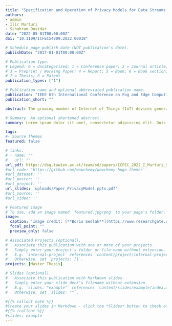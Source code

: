 ```yaml
---
title: "Specification and Operation of Privacy Models for Data Streams on the Edge"
authors:
- admin
- Ilir Murturi
- Schahram Dustdar
date: "2022-05-01T00:00:00Z"
doi: "10.1109/ICFEC54809.2022.00018"

# Schedule page publish date (NOT publication's date).
publishDate: "2017-01-01T00:00:00Z"

# Publication type.
# Legend: 0 = Uncategorized; 1 = Conference paper; 2 = Journal article;
# 3 = Preprint / Working Paper; 4 = Report; 5 = Book; 6 = Book section;
# 7 = Thesis; 8 = Patent
publication_types: ["1"]

# Publication name and optional abbreviated publication name.
publication: "IEEE 6th International Conference on Fog and Edge Computing (ICFEC)"
publication_short: ""

abstract: The growing number of Internet of Things (IoT) devices generates massive amounts of diverse data, including personal or confidential information (i.e., sensory, images, etc.) that is not intended for public view. Traditionally, predefined privacy policies are usually enforced in resource-rich environments such as the cloud to protect sensitive information from being released. However, the massive amount of data streams, heterogeneous devices, and networks involved affects latency, and the possibility of having data intercepted grows as it travels away from the data source. Therefore, such data streams must be transformed on the IoT device or within available devices (i.e., edge devices) in its vicinity to ensure privacy. In this paper, we present a privacy-enforcing framework that transforms data streams on edge networks. We treat privacy close to the data source, using powerful edge devices to perform various operations to ensure privacy. Whenever an IoT device captures personal or confidential data, an edge gateway in the device’s vicinity analyzes and transforms data streams according to a predefined set of rules. How and when data is modified is defined precisely by a set of triggers and transformations - a privacy model - that directly represents a stakeholder’s privacy policies. Our work answered how to represent such privacy policies in a model and enforce transformations on the edge.

# Summary. An optional shortened abstract.
summary: Lorem ipsum dolor sit amet, consectetur adipiscing elit. Duis posuere tellus ac convallis placerat. Proin tincidunt magna sed ex sollicitudin condimentum.

tags:
#- Source Themes
featured: false

# links:
# - name: ""
#   url: ""
url_pdf: https://dsg.tuwien.ac.at/team/sd/papers/ICFEC_2022_I_Murturi_Specification.pdf
#url_code: 'https://github.com/wowchemy/wowchemy-hugo-themes'
#url_dataset: ''
#url_poster: ''
#url_project: ''
url_slides: 'uploads/Paper_PrivacyModel.pptx.pdf'
#url_source: ''
#url_video: ''

# Featured image
# To use, add an image named `featured.jpg/png` to your page's folder. 
image:
  caption: 'Image credit: [**Boris Sedlak**](https://www.researchgate.net/publication/361443377_Specification_and_Operation_of_Privacy_Models_for_Data_Streams_on_the_Edge)'
  focal_point: ""
  preview_only: false

# Associated Projects (optional).
#   Associate this publication with one or more of your projects.
#   Simply enter your project's folder or file name without extension.
#   E.g. `internal-project` references `content/project/internal-project/index.md`.
#   Otherwise, set `projects: []`.
projects: [Master Thesis]

# Slides (optional).
#   Associate this publication with Markdown slides.
#   Simply enter your slide deck's filename without extension.
#   E.g. `slides: "example"` references `content/slides/example/index.md`.
#   Otherwise, set `slides: ""`.

#{{% callout note %}}
#Create your slides in Markdown - click the *Slides* button to check out the example.
#{{% /callout %}}
#slides: example
---
```

